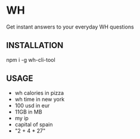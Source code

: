 # WH
Get instant answers to your everyday WH questions

## INSTALLATION
npm i -g wh-cli-tool

## USAGE
- wh calories in pizza
- wh time in new york
- 100 usd in eur
- 11GB in MB
- my ip
- capital of spain
- "2 + 4 * 27"
